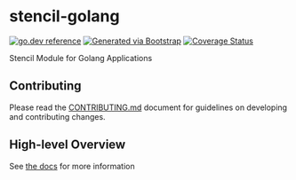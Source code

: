 # stencil-golang
[![go.dev reference](https://img.shields.io/badge/go.dev-reference-007d9c?logo=go&logoColor=white)](https://engdocs.outreach.cloud/github.com/getoutreach/stencil-golang)
[![Generated via Bootstrap](https://img.shields.io/badge/Outreach-Bootstrap-%235951ff)](https://github.com/getoutreach/bootstrap)
[![Coverage Status](https://coveralls.io/repos/github/getoutreach/stencil-golang/badge.svg?branch=main)](https://coveralls.io/github//getoutreach/stencil-golang?branch=main)
<!-- <<Stencil::Block(extraBadges)>> -->

<!-- <</Stencil::Block>> -->

Stencil Module for Golang Applications

## Contributing

Please read the [CONTRIBUTING.md](CONTRIBUTING.md) document for guidelines on developing and contributing changes.

## High-level Overview

<!-- <<Stencil::Block(overview)>> -->

See [the docs](./docs/README.md) for more information

<!-- <</Stencil::Block>> -->
